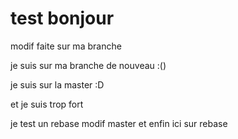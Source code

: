 # test bonjour

modif faite sur ma branche

je suis sur ma branche de nouveau :()

je suis sur la master :D

et je suis trop fort


je test un rebase
modif master
et enfin ici sur rebase
